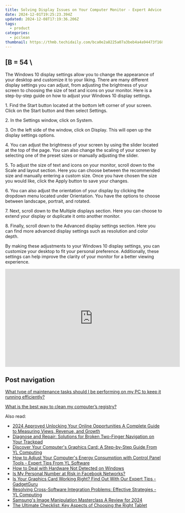 ```yaml
---
title: Solving Display Issues on Your Computer Monitor - Expert Advice by YL Software
date: 2024-12-01T19:25:23.394Z
updated: 2024-12-08T17:19:36.206Z
tags:
  - product
categories:
  - pcclean
thumbnail: https://thmb.techidaily.com/bca0e2a8225a07a3beb4a4a94473f168eb2b08c9ce7db19335f27276911d69ad.jpg
---
```


## \[B = 54 \

The Windows 10 display settings allow you to change the appearance of your desktop and customize it to your liking. There are many different display settings you can adjust, from adjusting the brightness of your screen to choosing the size of text and icons on your monitor. Here is a step-by-step guide on how to adjust your Windows 10 display settings. 

1\. Find the Start button located at the bottom left corner of your screen. Click on the Start button and then select Settings.

2\. In the Settings window, click on System.

3\. On the left side of the window, click on Display. This will open up the display settings options. 

4\. You can adjust the brightness of your screen by using the slider located at the top of the page. You can also change the scaling of your screen by selecting one of the preset sizes or manually adjusting the slider.

5\. To adjust the size of text and icons on your monitor, scroll down to the Scale and layout section. Here you can choose between the recommended size and manually entering a custom size. Once you have chosen the size you would like, click the Apply button to save your changes.

6\. You can also adjust the orientation of your display by clicking the dropdown menu located under Orientation. You have the options to choose between landscape, portrait, and rotated.

7\. Next, scroll down to the Multiple displays section. Here you can choose to extend your display or duplicate it onto another monitor.

8\. Finally, scroll down to the Advanced display settings section. Here you can find more advanced display settings such as resolution and color depth. 

By making these adjustments to your Windows 10 display settings, you can customize your desktop to fit your personal preference. Additionally, these settings can help improve the clarity of your monitor for a better viewing experience.

<!-- affiliate ads begin -->
<iframe width="560" height="315" src="https://www.youtube.com/embed/1CdWd06fCwc?si=wzg-68q0jAksPRXp" title="YouTube video player" frameborder="0" allow="accelerometer; autoplay; clipboard-write; encrypted-media; gyroscope; picture-in-picture; web-share" referrerpolicy="strict-origin-when-cross-origin" allowfullscreen></iframe>
<!-- affiliate ads end -->

## Post navigation

[What type of maintenance tasks should I be performing on my PC to keep it running efficiently?](https://tools.techidaily.com/pcclean/products/)

[What is the best way to clean my computer’s registry?](https://tools.techidaily.com/pcclean/products/)

<ins class="adsbygoogle"
     style="display:block"
     data-ad-format="autorelaxed"
     data-ad-client="ca-pub-7571918770474297"
     data-ad-slot="1223367746"></ins>

<ins class="adsbygoogle"
     style="display:block"
     data-ad-client="ca-pub-7571918770474297"
     data-ad-slot="8358498916"
     data-ad-format="auto"
     data-full-width-responsive="true"></ins>

<span class="atpl-alsoreadstyle">Also read:</span>
<div><ul>
<li><a href="https://youtube-tips.techidaily.com/approved-unlocking-your-online-opportunities-a-complete-guide-to-measuring-views-revenue-and-growth/"><u>2024 Approved Unlocking Your Online Opportunities A Complete Guide to Measuring Views, Revenue, and Growth</u></a></li>
<li><a href="https://common-error.techidaily.com/diagnose-and-repair-solutions-for-broken-two-finger-navigation-on-your-trackpad/"><u>Diagnose and Repair: Solutions for Broken Two-Finger Navigation on Your Trackpad</u></a></li>
<li><a href="https://win-hot.techidaily.com/discover-your-computers-graphics-card-a-step-by-step-guide-from-yl-computing/"><u>Discover Your Computer's Graphics Card: A Step-by-Step Guide From YL Computing</u></a></li>
<li><a href="https://win-hot.techidaily.com/how-to-adjust-your-computers-energy-consumption-with-control-panel-tools-expert-tips-from-yl-software/"><u>How to Adjust Your Computer's Energy Consumption with Control Panel Tools - Expert Tips From YL Software</u></a></li>
<li><a href="https://win11-tips.techidaily.com/how-to-deal-with-hardware-not-detected-on-windows/"><u>How to Deal with Hardware Not Detected on Windows</u></a></li>
<li><a href="https://facebook.techidaily.com/is-my-personal-number-at-risk-in-facebook-networks/"><u>Is My Personal Number at Risk in Facebook Networks?</u></a></li>
<li><a href="https://win-hot.techidaily.com/is-your-graphics-card-working-right-find-out-with-our-expert-tips-gadgetguru/"><u>Is Your Graphics Card Working Right? Find Out With Our Expert Tips - GadgetGuru</u></a></li>
<li><a href="https://win-hot.techidaily.com/resolving-cross-software-integration-problems-effective-strategies-yl-computing/"><u>Resolving Cross-Software Integration Problems: Effective Strategies - YL Computing</u></a></li>
<li><a href="https://extra-support.techidaily.com/samsungs-image-manipulation-masterclass-a-review-for-2024/"><u>Samsung's Image Manipulation Masterclass A Review for 2024</u></a></li>
<li><a href="https://buynow-marvelous.techidaily.com/the-ultimate-checklist-key-aspects-of-choosing-the-right-tablet/"><u>The Ultimate Checklist: Key Aspects of Choosing the Right Tablet</u></a></li>
</ul></div>

